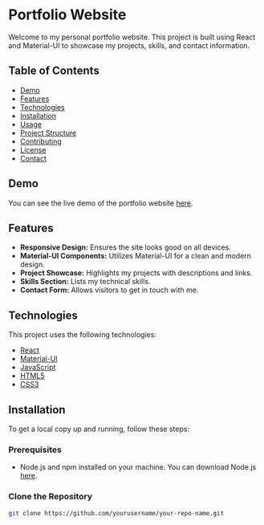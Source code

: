 # Portfolio Website

Welcome to my personal portfolio website. This project is built using React and Material-UI to showcase my projects, skills, and contact information.

## Table of Contents

- [Demo](#demo)
- [Features](#features)
- [Technologies](#technologies)
- [Installation](#installation)
- [Usage](#usage)
- [Project Structure](#project-structure)
- [Contributing](#contributing)
- [License](#license)
- [Contact](#contact)

## Demo

You can see the live demo of the portfolio website [here](https://your-portfolio-url.com).

## Features

- **Responsive Design:** Ensures the site looks good on all devices.
- **Material-UI Components:** Utilizes Material-UI for a clean and modern design.
- **Project Showcase:** Highlights my projects with descriptions and links.
- **Skills Section:** Lists my technical skills.
- **Contact Form:** Allows visitors to get in touch with me.

## Technologies

This project uses the following technologies:

- [React](https://reactjs.org/)
- [Material-UI](https://material-ui.com/)
- [JavaScript](https://www.javascript.com/)
- [HTML5](https://developer.mozilla.org/en-US/docs/Web/Guide/HTML/HTML5)
- [CSS3](https://developer.mozilla.org/en-US/docs/Web/CSS)

## Installation

To get a local copy up and running, follow these steps:

### Prerequisites

- Node.js and npm installed on your machine. You can download Node.js [here](https://nodejs.org/).

### Clone the Repository

```bash
git clone https://github.com/yourusername/your-repo-name.git

